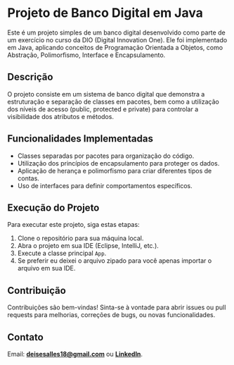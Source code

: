 # Projeto de Banco Digital em Java

Este é um projeto simples de um banco digital desenvolvido como parte de um exercício no curso da DIO (Digital Innovation One). Ele foi implementado em Java, aplicando conceitos de Programação Orientada a Objetos, como Abstração, Polimorfismo, Interface e Encapsulamento.

## Descrição

O projeto consiste em um sistema de banco digital que demonstra a estruturação e separação de classes em pacotes, bem como a utilização dos níveis de acesso (public, protected e private) para controlar a visibilidade dos atributos e métodos.

## Funcionalidades Implementadas

- Classes separadas por pacotes para organização do código.
- Utilização dos princípios de encapsulamento para proteger os dados.
- Aplicação de herança e polimorfismo para criar diferentes tipos de contas.
- Uso de interfaces para definir comportamentos específicos.

## Execução do Projeto

Para executar este projeto, siga estas etapas:

1. Clone o repositório para sua máquina local.
2. Abra o projeto em sua IDE (Eclipse, IntelliJ, etc.).
3. Execute a classe principal `App`.
4. Se preferir eu deixei o arquivo zipado para você apenas importar o arquivo em sua IDE.


## Contribuição

Contribuições são bem-vindas! Sinta-se à vontade para abrir issues ou pull requests para melhorias, correções de bugs, ou novas funcionalidades.

## Contato
Email: **deisesalles18@gmail.com** ou **<a href="https://www.linkedin.com/in/deise-sales-059612174/" target="_blank" rel="external">LinkedIn<a/>**.


